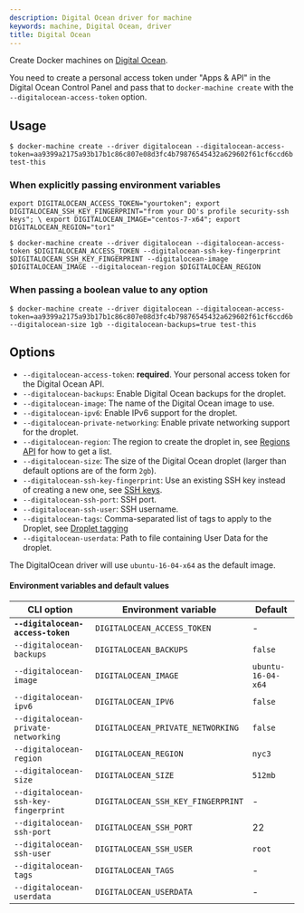 ```yaml
---
description: Digital Ocean driver for machine
keywords: machine, Digital Ocean, driver
title: Digital Ocean
---
```


Create Docker machines on [Digital Ocean](https://www.digitalocean.com/).

You need to create a personal access token under "Apps & API" in the Digital Ocean
Control Panel and pass that to `docker-machine create` with the `--digitalocean-access-token` option.

## Usage

    $ docker-machine create --driver digitalocean --digitalocean-access-token=aa9399a2175a93b17b1c86c807e08d3fc4b79876545432a629602f61cf6ccd6b test-this
    
### When explicitly passing environment variables 
     
    export DIGITALOCEAN_ACCESS_TOKEN="yourtoken"; export DIGITALOCEAN_SSH_KEY_FINGERPRINT="from your DO's profile security-ssh keys"; \ export DIGITALOCEAN_IMAGE="centos-7-x64"; export DIGITALOCEAN_REGION="tor1"
     
    $ docker-machine create --driver digitalocean --digitalocean-access-token $DIGITALOCEAN_ACCESS_TOKEN --digitalocean-ssh-key-fingerprint $DIGITALOCEAN_SSH_KEY_FINGERPRINT --digitalocean-image $DIGITALOCEAN_IMAGE --digitalocean-region $DIGITALOCEAN_REGION
    
### When passing a boolean value to any option

    $ docker-machine create --driver digitalocean --digitalocean-access-token=aa9399a2175a93b17b1c86c807e08d3fc4b79876545432a629602f61cf6ccd6b --digitalocean-size 1gb --digitalocean-backups=true test-this
    

## Options

-   `--digitalocean-access-token`: **required**. Your personal access token for the Digital Ocean API.
-   `--digitalocean-backups`: Enable Digital Ocean backups for the droplet.
-   `--digitalocean-image`: The name of the Digital Ocean image to use.
-   `--digitalocean-ipv6`: Enable IPv6 support for the droplet.
-   `--digitalocean-private-networking`: Enable private networking support for the droplet.
-   `--digitalocean-region`: The region to create the droplet in, see [Regions API](https://developers.digitalocean.com/documentation/v2/#regions) for how to get a list.
-   `--digitalocean-size`: The size of the Digital Ocean droplet (larger than default options are of the form `2gb`).
-   `--digitalocean-ssh-key-fingerprint`: Use an existing SSH key instead of creating a new one, see [SSH keys](https://developers.digitalocean.com/documentation/v2/#ssh-keys).
-   `--digitalocean-ssh-port`: SSH port.
-   `--digitalocean-ssh-user`: SSH username.
-   `--digitalocean-tags`: Comma-separated list of tags to apply to the Droplet, see [Droplet tagging](https://developers.digitalocean.com/documentation/v2/#tags)
-   `--digitalocean-userdata`: Path to file containing User Data for the droplet.

The DigitalOcean driver will use `ubuntu-16-04-x64` as the default image.

#### Environment variables and default values

| CLI option                          | Environment variable              | Default            |
| ----------------------------------- | --------------------------------- | ------------------ |
| **`--digitalocean-access-token`**   | `DIGITALOCEAN_ACCESS_TOKEN`       | -                  |
| `--digitalocean-backups`            | `DIGITALOCEAN_BACKUPS`            | `false`            |
| `--digitalocean-image`              | `DIGITALOCEAN_IMAGE`              | `ubuntu-16-04-x64` |
| `--digitalocean-ipv6`               | `DIGITALOCEAN_IPV6`               | `false`            |
| `--digitalocean-private-networking` | `DIGITALOCEAN_PRIVATE_NETWORKING` | `false`            |
| `--digitalocean-region`             | `DIGITALOCEAN_REGION`             | `nyc3`             |
| `--digitalocean-size`               | `DIGITALOCEAN_SIZE`               | `512mb`            |
| `--digitalocean-ssh-key-fingerprint`| `DIGITALOCEAN_SSH_KEY_FINGERPRINT`| -                  |
| `--digitalocean-ssh-port`           | `DIGITALOCEAN_SSH_PORT`           | 22                 |
| `--digitalocean-ssh-user`           | `DIGITALOCEAN_SSH_USER`           | `root`             |
| `--digitalocean-tags`               | `DIGITALOCEAN_TAGS`               | -                  |
| `--digitalocean-userdata`           | `DIGITALOCEAN_USERDATA`           | -                  |
